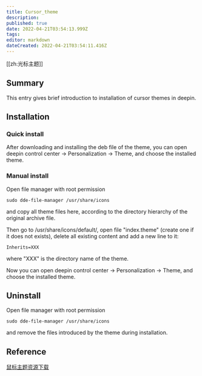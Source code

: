 ```yaml
---
title: Cursor_theme
description: 
published: true
date: 2022-04-21T03:54:13.999Z
tags: 
editor: markdown
dateCreated: 2022-04-21T03:54:11.416Z
---
```


[[zh:光标主题]]


## Summary

This entry gives brief introduction to installation of cursor themes in deepin.

## Installation

### Quick install

After downloading and installing the deb file of the theme, you can open deepin control center -> Personalization -> Theme, and choose the installed theme.

### Manual install

Open file manager with root permission

    sudo dde-file-manager /usr/share/icons

and copy all theme files here, according to the directory hierarchy of the original archive file.

Then go to /usr/share/icons/default/, open file "index.theme" (create one if it does not exists), delete all existing content and add a new line to it:

    Inherits=XXX

where "XXX" is the directory name of the theme.

Now you can open deepin control center -> Personalization -> Theme, and choose the installed theme.

## Uninstall

Open file manager with root permission

    sudo dde-file-manager /usr/share/icons

and remove the files introduced by the theme during installation.


## Reference

[鼠标主题资源下载](http://gnome-look.org/index.php?xcontentmode=36)